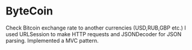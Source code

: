 # ByteCoin
Check Bitcoin exchange rate to another сurrencies (USD,RUB,GBP etc.)
I used URLSession to make HTTP requests and JSONDecoder for JSON parsing. Implemented a MVC pattern.
